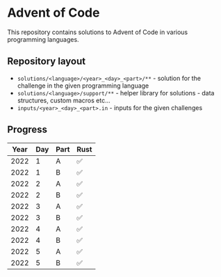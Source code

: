 # Advent of Code

This repository contains solutions to Advent of Code in various programming languages.

## Repository layout

- `solutions/<language>/<year>_<day>_<part>/**` - solution for the challenge in the given programming language
- `solutions/<language>/support/**` - helper library for solutions - data structures, custom macros etc...
- `inputs/<year>_<day>_<part>.in` - inputs for the given challenges

## Progress

| Year | Day | Part | Rust |
| ---- | --- | ---- | ---- |
| 2022 |  1  |   A  |  ✅  |
| 2022 |  1  |   B  |  ✅  |
| 2022 |  2  |   A  |  ✅  |
| 2022 |  2  |   B  |  ✅  |
| 2022 |  3  |   A  |  ✅  |
| 2022 |  3  |   B  |  ✅  |
| 2022 |  4  |   A  |  ✅  |
| 2022 |  4  |   B  |  ✅  |
| 2022 |  5  |   A  |  ✅  |
| 2022 |  5  |   B  |  ✅  |

